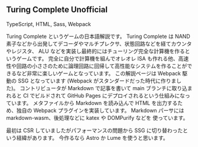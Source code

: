 ## Turing Complete Unofficial

<gh-card slug="Tsukina-7mochi/turing-complete-unofficial"></gh-card>

<!-- 使った言語・技術 -->
<tech-tags>
TypeScript, HTML, Sass, Webpack
</tech-tags>

<!-- 概要 -->
<!-- 作った理由 -->
 Turing Complete というゲームの日本語解説です。
 Turing Complete は NAND 素子などから出発してデコーダやマルチプレクサ、状態回路などを経てカウンタやレジスタ、 ALU などを実装し最終的にはチューリング完全な計算機を作るというゲームです。
 完全に自分で計算機を組んでオレオレ ISA も作れる他、高速性や回路の小ささのために論理回路に回帰して高性能なシステムを作ることができるなど非常に楽しいゲームとなっています。
 この解説ページは Webpack 駆動の SSG となっています (Webpack がスタンダードだった時代に作りました)。
 コントリビュータが Markdown で記事を書いて main ブランチに取り込まれると CI でビルドされて GitHub Pages にデプロイされるという仕組みになっています。
 メタファイルから Markdown を読み込んで HTML を出力するため、独自の Webpack プラグインを実装しています。
 Markdown パーサには markdown-wasm、後処理などに katex や DOMPurify などを 使っています。
 
<!-- 評価・予定 -->
最初は CSR していましたがパフォーマンスの問題から SSG に切り替わったという経緯があります。
今作るなら Astro か Lume を使うと思います。

